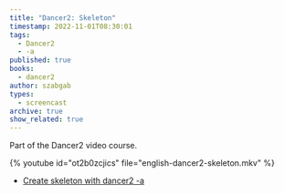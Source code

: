 ```yaml
---
title: "Dancer2: Skeleton"
timestamp: 2022-11-01T08:30:01
tags:
  - Dancer2
  - -a
published: true
books:
  - dancer2
author: szabgab
types:
  - screencast
archive: true
show_related: true
---
```



Part of the Dancer2 video course.


{% youtube id="ot2b0zcjics" file="english-dancer2-skeleton.mkv" %}

* [Create skeleton with dancer2 -a](https://code-maven.com/slides/dancer/create-skeleton)
